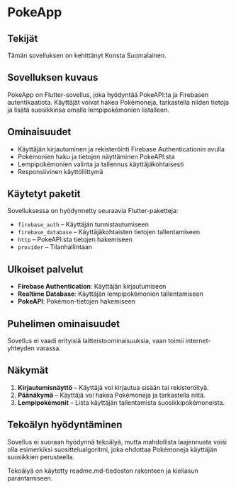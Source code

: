 # PokeApp

## Tekijät
Tämän sovelluksen on kehittänyt Konsta Suomalainen.

## Sovelluksen kuvaus
PokeApp on Flutter-sovellus, joka hyödyntää PokeAPI:ta ja Firebasen autentikaatiota. Käyttäjät voivat hakea Pokémoneja, tarkastella niiden tietoja ja lisätä suosikkinsa omalle lempipokémonien listalleen.

## Ominaisuudet
- Käyttäjän kirjautuminen ja rekisteröinti Firebase Authenticationin avulla
- Pokémonien haku ja tietojen näyttäminen PokeAPI:sta
- Lempipokémonien valinta ja tallennus käyttäjäkohtaisesti
- Responsiivinen käyttöliittymä

## Käytetyt paketit
Sovelluksessa on hyödynnetty seuraavia Flutter-paketteja:
- `firebase_auth` – Käyttäjän tunnistautumiseen
- `firebase_database` – Käyttäjäkohtaisten tietojen tallentamiseen
- `http` – PokeAPI:sta tietojen hakemiseen
- `provider` – Tilanhallintaan

## Ulkoiset palvelut
- **Firebase Authentication**: Käyttäjän kirjautumiseen
- **Realtime Database**: Käyttäjän lempipokémonien tallentamiseen
- **PokeAPI**: Pokémon-tietojen hakemiseen

## Puhelimen ominaisuudet
Sovellus ei vaadi erityisiä laitteistoominaisuuksia, vaan toimii internet-yhteyden varassa.

## Näkymät
1. **Kirjautumisnäyttö** – Käyttäjä voi kirjautua sisään tai rekisteröityä.
2. **Päänäkymä** – Käyttäjä voi hakea Pokémoneja ja tarkastella niitä.
3. **Lempipokémonit** – Lista käyttäjän tallentamista suosikkipokémoneista.

## Tekoälyn hyödyntäminen
Sovellus ei suoraan hyödynnä tekoälyä, mutta mahdollista laajennusta voisi olla esimerkiksi suosittelualgoritmi, joka ehdottaa Pokémoneja käyttäjän suosikkien perusteella.

Tekoälyä on käytetty readme.md-tiedoston rakenteen ja kieliasun parantamiseen.
